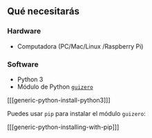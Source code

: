 ## Qué necesitarás

### Hardware

* Computadora (PC/Mac/Linux /Raspberry Pi)

### Software

* Python 3
* Módulo de Python [`guizero`](https://lawsie.github.io/guizero/)

[[[generic-python-install-python3]]]

Puedes usar `pip` para instalar el módulo `guizero`:

[[[generic-python-installing-with-pip]]]
